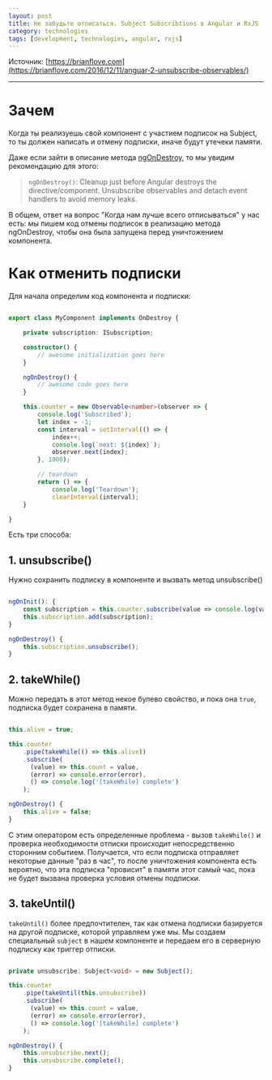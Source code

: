 ```yaml
---
layout: post
title: Не забудьте отписаться. Subject Subscribtions в Angular и RxJS
category: technologies
tags: [development, technologies, angular, rxjs]
---
```


Источник: [https://brianflove.com](https://brianflove.com/2016/12/11/anguar-2-unsubscribe-observables/)

---

# Зачем
Когда ты реализуешь свой компонент с участием подписок на Subject, то ты должен написать и отмену подписки, иначе будут утечеки памяти.

Даже если зайти в описание метода [ngOnDestroy](https://angular.io/guide/lifecycle-hooks#lifecycle-sequence), то мы увидим рекомендацию для этого:

> `ngOnDestroy()`: Cleanup just before Angular destroys the directive/component. Unsubscribe observables and detach event handlers to avoid memory leaks.

В общем, ответ на вопрос "Когда нам лучше всего отписываться" у нас есть: мы пишем код отмены подписок в реализацию метода ngOnDestroy, чтобы она была запущена перед уничтожением компонента.

# Как отменить подписки

Для начала определим код компонента и подписки:

```typescript

export class MyComponent implements OnDestroy {

    private subscription: ISubscription;

    constructor() {
        // awesome initialization goes here
    }

    ngOnDestroy() {
        // awesome code goes here
    }

    this.counter = new Observable<number>(observer => {
        console.log('Subscribed');
        let index = -1;
        const interval = setInterval(() => {
            index++;
            console.log(`next: ${index}`);
            observer.next(index);
        }, 1000);

        // teardown
        return () => {
            console.log('Teardown');
            clearInterval(interval);
    }

}

```

Есть три способа:

## 1. unsubscribe()

Нужно сохранить подписку в компоненте и вызвать метод unsubscribe()

```typescript

ngOnInit(): {
    const subscription = this.counter.subscribe(value => console.log(value));
    this.subscription.add(subscription);
}

ngOnDestroy() {
    this.subscription.unsubscribe();
}

```

## 2. takeWhile()

Можно передать в этот метод некое булево свойство, и пока она `true`, подписка будет сохранена в памяти.

```typescript

this.alive = true;

this.counter
    .pipe(takeWhile(() => this.alive))
    .subscribe(
      (value) => this.count = value,
      (error) => console.error(error),
      () => console.log('[takeWhile] complete')
    );

ngOnDestroy() {
    this.alive = false;
}

```

С этим оператором есть определенные проблема - вызов `takeWhile()` и проверка необходимости отписки происходит непосредственно сторонним событием. Получается, что если подписка отправляет некоторые данные "раз в час", то после уничтожения компонента есть вероятно, что эта подписка "провисит" в памяти этот самый час, пока не будет вызвана проверка условия отмены подписки.

## 3. takeUntil()

`takeUntil()` более предпочтителен, так как отмена подписки базируется на другой подписке, которой управляем уже мы. Мы создаем специальный `subject` в нашем компоненте и передаем его в серверную подписку как триггер отписки.

```typescript

private unsubscribe: Subject<void> = new Subject();

this.counter
    .pipe(takeUntil(this.unsubscribe))
    .subscribe(
      (value) => this.count = value,
      (error) => console.error(error),
      () => console.log('[takeWhile] complete')
    );

ngOnDestroy() {
    this.unsubscribe.next();
    this.unsubscribe.complete();
}

```